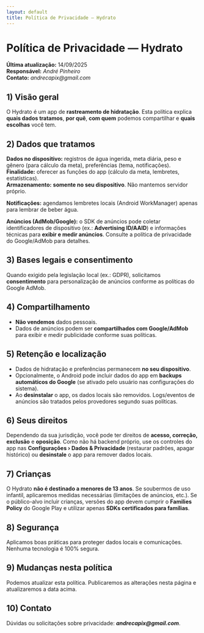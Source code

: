 ```yaml
---
layout: default
title: Política de Privacidade — Hydrato
---
```


# Política de Privacidade — Hydrato

**Última atualização:** 14/09/2025  
**Responsável:** _André Pinheiro_  
**Contato:** _andrecapix@gmail.com_

## 1) Visão geral
O Hydrato é um app de **rastreamento de hidratação**. Esta política explica **quais dados tratamos**, **por quê**, **com quem** podemos compartilhar e **quais escolhas** você tem.

## 2) Dados que tratamos
**Dados no dispositivo:** registros de água ingerida, meta diária, peso e gênero (para cálculo da meta), preferências (tema, notificações).  
**Finalidade:** oferecer as funções do app (cálculo da meta, lembretes, estatísticas).  
**Armazenamento:** **somente no seu dispositivo**. Não mantemos servidor próprio.

**Notificações:** agendamos lembretes locais (Android WorkManager) apenas para lembrar de beber água.

**Anúncios (AdMob/Google):** o SDK de anúncios pode coletar identificadores de dispositivo (ex.: **Advertising ID/AAID**) e informações técnicas para **exibir e medir anúncios**. Consulte a política de privacidade do Google/AdMob para detalhes.

## 3) Bases legais e consentimento
Quando exigido pela legislação local (ex.: GDPR), solicitamos **consentimento** para personalização de anúncios conforme as políticas do Google AdMob.

## 4) Compartilhamento
- **Não vendemos** dados pessoais.
- Dados de anúncios podem ser **compartilhados com Google/AdMob** para exibir e medir publicidade conforme suas políticas.

## 5) Retenção e localização
- Dados de hidratação e preferências permanecem **no seu dispositivo**.
- Opcionalmente, o Android pode incluir dados do app em **backups automáticos do Google** (se ativado pelo usuário nas configurações do sistema).
- Ao **desinstalar** o app, os dados locais são removidos. Logs/eventos de anúncios são tratados pelos provedores segundo suas políticas.

## 6) Seus direitos
Dependendo da sua jurisdição, você pode ter direitos de **acesso, correção, exclusão** e **oposição**. Como não há backend próprio, use os controles do app nas **Configurações › Dados & Privacidade** (restaurar padrões, apagar histórico) ou **desinstale** o app para remover dados locais.

## 7) Crianças
O Hydrato **não é destinado a menores de 13 anos**. Se soubermos de uso infantil, aplicaremos medidas necessárias (limitações de anúncios, etc.). Se o público-alvo incluir crianças, versões do app devem cumprir o **Families Policy** do Google Play e utilizar apenas **SDKs certificados para famílias**.

## 8) Segurança
Aplicamos boas práticas para proteger dados locais e comunicações. Nenhuma tecnologia é 100% segura.

## 9) Mudanças nesta política
Podemos atualizar esta política. Publicaremos as alterações nesta página e atualizaremos a data acima.

## 10) Contato
Dúvidas ou solicitações sobre privacidade: **_andrecapix@gmail.com_**.
